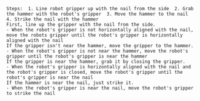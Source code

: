 
    Steps:  1. Line robot gripper up with the nail from the side  2. Grab the hammer with the robot's gripper  3. Move the hammer to the nail  4. Strike the nail with the hammer
    First, line up the gripper with the nail from the side.
    - When the robot's gripper is not horizontally aligned with the nail, move the robots gripper until the robot's gripper is horizontally aligned with the nail
    If the gripper isn't near the hammer, move the gripper to the hammer.
    - When the robot's gripper is not near the hammer, move the robot's gripper until the robot's gripper is near the hammer
    If the gripper is near the hammer, grab it by closing the gripper.
    - When the robot's gripper is horizontally aligned with the nail and the robot's gripper is closed, move the robot's gripper until the robot's gripper is near the nail
    If the hammer is near the nail, just strike it. 
    - When the robot's gripper is near the nail, move the robot's gripper to strike the nail